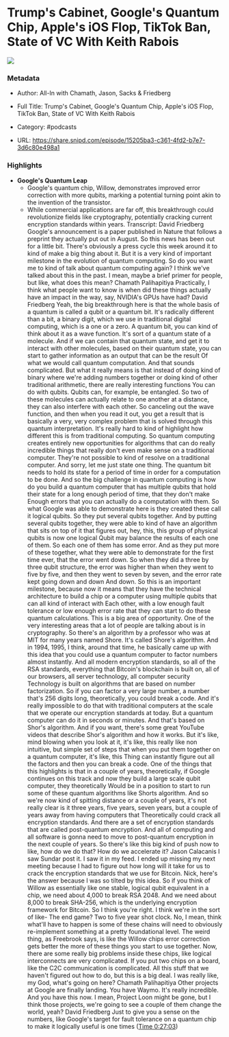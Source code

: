# Trump's Cabinet, Google's Quantum Chip, Apple's iOS Flop, TikTok Ban, State of VC With Keith Rabois

![](https://wsrv.nl/?url=https%3A%2F%2Fstatic.libsyn.com%2Fp%2Fassets%2Fa%2F9%2Fc%2Fb%2Fa9cb4d1dadb1ea21%2Fall-in_logo.png&w=100&h=100)

### Metadata

- Author: All-In with Chamath, Jason, Sacks & Friedberg
- Full Title: Trump's Cabinet, Google's Quantum Chip, Apple's iOS Flop, TikTok Ban, State of VC With Keith Rabois
- Category: #podcasts



- URL: https://share.snipd.com/episode/15205ba3-c361-4fd2-b7e7-3d6c80e498a1

### Highlights

- **Google's Quantum Leap**
  - Google's quantum chip, Willow, demonstrates improved error correction with more qubits, marking a potential turning point akin to the invention of the transistor.
  - While commercial applications are far off, this breakthrough could revolutionize fields like cryptography, potentially cracking current encryption standards within years.
  Transcript:
  David Friedberg
  Google's announcement is a paper published in Nature that follows a preprint they actually put out in August. So this news has been out for a little bit. There's obviously a press cycle this week around it to kind of make a big thing about it. But it is a very kind of important milestone in the evolution of quantum computing. So do you want me to kind of talk about quantum computing again? I think we've talked about this in the past. I mean, maybe a brief primer for people, but like, what does this mean?
  Chamath Palihapitiya
  Practically, I think what people want to know is when did these things actually have an impact in the way, say, NVIDIA's GPUs have had?
  David Friedberg
  Yeah, the big breakthrough here is that the whole basis of a quantum is called a qubit or a quantum bit. It's radically different than a bit, a binary digit, which we use in traditional digital computing, which is a one or a zero. A quantum bit, you can kind of think about it as a wave function. It's sort of a quantum state of a molecule. And if we can contain that quantum state, and get it to interact with other molecules, based on their quantum state, you can start to gather information as an output that can be the result Of what we would call quantum computation. And that sounds complicated. But what it really means is that instead of doing kind of binary where we're adding numbers together or doing kind of other traditional arithmetic, there are really interesting functions You can do with qubits. Qubits can, for example, be entangled. So two of these molecules can actually relate to one another at a distance, they can also interfere with each other. So canceling out the wave function, and then when you read it out, you get a result that is basically a very, very complex problem that is solved through this quantum interpretation. It's really hard to kind of highlight how different this is from traditional computing. So quantum computing creates entirely new opportunities for algorithms that can do really incredible things that really don't even make sense on a traditional computer. They're not possible to kind of resolve on a traditional computer. And sorry, let me just state one thing. The quantum bit needs to hold its state for a period of time in order for a computation to be done. And so the big challenge in quantum computing is how do you build a quantum computer that has multiple qubits that hold their state for a long enough period of time, that they don't make Enough errors that you can actually do a computation with them. So what Google was able to demonstrate here is they created these call it logical qubits. So they put several qubits together. And by putting several qubits together, they were able to kind of have an algorithm that sits on top of it that figures out, hey, this, this group of physical qubits is now one logical Qubit may balance the results of each one of them. So each one of them has some error. And as they put more of these together, what they were able to demonstrate for the first time ever, that the error went down. So when they did a three by three qubit structure, the error was higher than when they went to five by five, and then they went to seven by seven, and the error rate kept going down and down And down. So this is an important milestone, because now it means that they have the technical architecture to build a chip or a computer using multiple qubits that can all kind of interact with Each other, with a low enough fault tolerance or low enough error rate that they can start to do these quantum calculations. This is a big area of opportunity. One of the very interesting areas that a lot of people are talking about is in cryptography. So there's an algorithm by a professor who was at MIT for many years named Shore. It's called Shore's algorithm. And in 1994, 1995, I think, around that time, he basically came up with this idea that you could use a quantum computer to factor numbers almost instantly. And all modern encryption standards, so all of the RSA standards, everything that Bitcoin's blockchain is built on, all of our browsers, all server technology, all computer security Technology is built on algorithms that are based on number factorization. So if you can factor a very large number, a number that's 256 digits long, theoretically, you could break a code. And it's really impossible to do that with traditional computers at the scale that we operate our encryption standards at today. But a quantum computer can do it in seconds or minutes. And that's based on Shor's algorithm. And if you want, there's some great YouTube videos that describe Shor's algorithm and how it works. But it's like, mind blowing when you look at it, it's like, this really like non intuitive, but simple set of steps that when you put them together on a quantum computer, it's like, this Thing can instantly figure out all the factors and then you can break a code. One of the things that this highlights is that in a couple of years, theoretically, if Google continues on this track and now they build a large scale qubit computer, they theoretically Would be in a position to start to run some of these quantum algorithms like Shorts algorithm. And so we're now kind of spitting distance or a couple of years, it's not really clear is it three years, five years, seven years, but a couple of years away from having computers that Theoretically could crack all encryption standards. And there are a set of encryption standards that are called post-quantum encryption. And all of computing and all software is gonna need to move to post-quantum encryption in the next couple of years. So there's like this big kind of push now to like, how do we do that? How do we accelerate it?
  Jason Calacanis
  I saw Sundar post it. I saw it in my feed. I ended up missing my next meeting because I had to figure out how long will it take for us to crack the encryption standards that we use for Bitcoin. Nick, here's the answer because I was so tilted by this idea. So if you think of Willow as essentially like one stable, logical qubit equivalent in a chip, we need about 4,000 to break RSA 2048. And we need about 8,000 to break SHA-256, which is the underlying encryption framework for Bitcoin. So I think you're right. I think we're in the sort of like- The end game? Two to five year shot clock. No, I mean, think what'll have to happen is some of these chains will need to obviously re-implement something at a pretty foundational level. The weird thing, as Freebrook says, is like the Willow chips error correction gets better the more of these things you start to use together. Now, there are some really big problems inside these chips, like logical interconnects are very complicated. If you put two chips on a board, like the C2C communication is complicated. All this stuff that we haven't figured out how to do, but this is a big deal. I was really like, my God, what's going on here?
  Chamath Palihapitiya
  Other projects at Google are finally landing. You have Waymo. It's really incredible. And you have this now. I mean, Project Loon might be gone, but I think those projects, we're going to see a couple of them change the world, yeah?
  David Friedberg
  Just to give you a sense on the numbers, like Google's target for fault tolerance on a quantum chip to make it logically useful is one times ([Time 0:27:03](https://share.snipd.com/snip/bfb424f8-3261-408a-ba5d-57419982b661))
